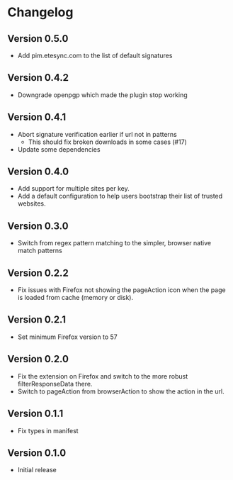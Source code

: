 # Changelog

## Version 0.5.0
* Add pim.etesync.com to the list of default signatures

## Version 0.4.2
* Downgrade openpgp which made the plugin stop working

## Version 0.4.1
* Abort signature verification earlier if url not in patterns
  * This should fix broken downloads in some cases (#17)
* Update some dependencies

## Version 0.4.0
* Add support for multiple sites per key.
* Add a default configuration to help users bootstrap their list of trusted websites.

## Version 0.3.0
* Switch from regex pattern matching to the simpler, browser native match patterns

## Version 0.2.2
* Fix issues with Firefox not showing the pageAction icon when the page is loaded from cache (memory or disk).

## Version 0.2.1
* Set minimum Firefox version to 57


## Version 0.2.0
* Fix the extension on Firefox and switch to the more robust filterResponseData there.
* Switch to pageAction from browserAction to show the action in the url.

## Version 0.1.1
* Fix types in manifest

## Version 0.1.0
* Initial release
